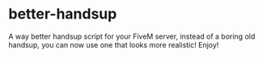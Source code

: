 # better-handsup
A way better handsup script for your FiveM server, instead of a boring old handsup, you can now use one that looks more realistic! Enjoy!
